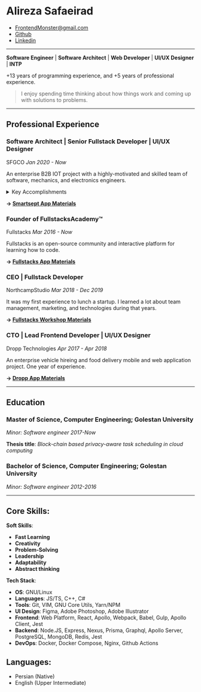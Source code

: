 <!-- omit in toc -->
# Alireza Safaeirad
* FrontendMonster@gmail.com
* [Github](https://github.com/frontendmonster)
* [Linkedin](https://linkedin.com/in/alireza-safaierad-388921122/)

---

**Software Engineer** | **Software Architect** | **Web Developer** | **UI/UX Designer** | **INTP**

+13 years of programming experience, and +5 years of professional experience.

> I enjoy spending time thinking about how things work and coming up with solutions to problems.

---

## Professional Experience

### Software Architect | Senior Fullstack Developer | UI/UX Designer
SFGCO
_Jan 2020 - Now_

An enterprise B2B IOT project with a highly-motivated and skilled team of software, mechanics, and electronics engineers.

<details>
  <summary>Key Accomplishments</summary>

* Designed and Implemented a real-time monitoring/administration web application.
* Achieved end-to-end type-safety with `typescript`, `graphql`, `typegen`, and `prisma`.
* Created a fully dockerized development and production environment.
* Successfully installed a Linux server and virtualized environments using `docker-compose` and cloud infrastructure.
* Defined agile git branch strategy and workflow.
* Planed epics and user-stories for agile development.
* Achieve +120% memory efficiency on low-end devices by changing the serializing format.
* I ensured data/event transform reliability between low-end devices and cloud services on connection failure by introducing a multi-queue algorithm.
* Designed the smartsept design system and logo.
</details>

**→ [Smartsept App Materials](./projects/smartsept.md)**

### Founder of FullstacksAcademy™
Fullstacks
_Mar 2016 - Now_

Fullstacks is an open-source community and interactive platform for learning how to code.

**→ [Fullstacks App Materials](./projects/fullstacks-app.md)**


### CEO | Fullstack Developer
NorthcampStudio
_Mar 2018 - Dec 2019_

It was my first experience to lunch a startup. I learned a lot about team management, marketing, and technologies during that years.

**→ [Fullstacks Workshop Materials](./projects/fullstacks-workshop.md)**

### CTO | Lead Frontend Developer | UI/UX Designer
Dropp Technologies
_Apr 2017 - Apr 2018_

An enterprise vehicle hireing and food delivery mobile and web application project. One year of experience.

**→ [Dropp App Materials](./projects/dropp.md)**

---

## Education

### Master of Science, Computer Engineering; Golestan University
*Minor: Software engineer 2017-Now*

**Thesis title**: *Block-chain based privacy-aware task scheduling in cloud computing*

### Bachelor of Science, Computer Engineering; Golestan University
*Minor: Software engineer 2012-2016*

---

## Core Skills:

**Soft Skills**:
* **Fast Learning**
* **Creativity**
* **Problem-Solving**
* **Leadership**
* **Adaptability**
* **Abstract thinking**

**Tech Stack**:
* **OS**: GNU/Linux
* **Languages**: JS/TS, C++, C#
* **Tools**: Git, VIM, GNU Core Utils, Yarn/NPM
* **UI Design**: Figma, Adobe Photoshop, Adobe Illustrator
* **Frontend**: Web Platform, React, Apollo, Webpack, Babel, Gulp, Apollo Client, Jest
* **Backend**: Node.JS, Express, Nexus, Prisma, Graphql, Apollo Server, PostgreSQL, MongoDB, Redis, Jest
* **DevOps**: Docker, Docker Compose, Nginx, Github Actions

## Languages:
* Persian (Native)
* English (Upper Intermediate)
